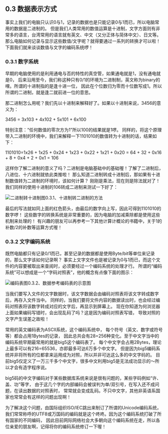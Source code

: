 ## 0.3 数据表示方式

事实上我们的电脑只认识0与1，记录的数据也是只能记录0与1而已，所以电脑常用的数据是二进制的。 但是我们人类常用的数值运算是十进制，文字方面则有非常多的语言，台湾常用的语言就有英文、中文（又分正体与简体中文）、日文等。 那么电脑如何记录与显示这些数值/文字呢？就得要通过一系列的转换才可以啦！下面我们就来谈谈数值与文字的编码系统啰！

### 0.3.1 数字系统

早期的电脑使用的是利用通电与否的特性的真空管，如果通电就是1，没有通电就是0， 后来沿用至今，我们称这种只有0/1的环境为二进制制，英文称为binary的哩。所谓的十进制指的是逢十进一位， 因此在个位数归为零而十位数写成1。所以所谓的二进制，就是逢二就前进一位的意思。

那二进制怎么用呢？我们先以十进制来解释好了。如果以十进制来说，3456的意义为：

3456 = 3x103 + 4x102 + 5x101 + 6x100

特别注意：“任何数值的零次方为1”所以100的结果就是1啰。 同样的，将这个原理带入二进制的环境中，我们来解释一下1101010的数值转为十进制的话，结果如下：

1101010=1x26 + 1x25 + 0x24 + 1x23 + 0x22 + 1x21 + 0x20 = 64 + 32 + 0x16 + 8 + 0x4 + 2 + 0x1 = 106

这样你了解二进制的意义了吗？二进制是电脑基础中的基础喔！了解了二进制后，八进位、十六进制就依此类推啦！ 那么知道二进制转成十进制后，那如果有十进制数值转为二进制的环境时，该如何计算？ 刚刚是乘法，现在则是除法就对了！我们同样的使用十进制的106转成二进制来测试一下好了：

![二进制转十进制](https://wizardforcel.gitbooks.io/vbird-linux-basic-4e/content/img/number_01.gif)图0.3.1、十进制转二进制的方法

最后的写法就如同上面的红色箭头，由最后的数字向上写，因此可得到1101010的数字啰！ 这些数字的转换系统是非常重要的，因为电脑的加减乘除都是使用这些机制来处理的！ 有兴趣的朋友可以再参考一下其他计算计概论的书籍中，关于1的补数/2的补数等运算方式喔！

### 0.3.2 文字编码系统

既然电脑都只有记录0/1而已，甚至记录的数据都是使用Byte/bit等单位来记录的，那么文字该如何记录啊？ 事实上文字文件也是被记录为0与1而已，而这个文件的内容要被取出来查阅时，必须要经过一个编码系统的处理才行。 所谓的“编码系统”可以想成是一个“字码对照表”，他的概念有点像下面的图示：

![编码表](https://wizardforcel.gitbooks.io/vbird-linux-basic-4e/content/img/word_01.gif)图0.3.2、数据参考编码表的示意图

当我们要写入文件的文字数据时，该文字数据会由编码对照表将该文字转成数字后，再存入文件当中。 同样的，当我们要将文件内容的数据读出时，也会经过编码对照表将该数字转成对应的文字后，再显示到屏幕上。 现在你知道为何浏览器上面如果编码写错时，会出现乱码了吗？这是因为编码对照表写错， 导致对照的文字产生误差之故啦！

常用的英文编码表为ASCII系统，这个编码系统中， 每个符号（英文、数字或符号等）都会占用1Bytes的记录， 因此总共会有28=256种变化。至于中文字当中的编码系统早期最常用的就是big5这个编码表了。 每个中文字会占用2Bytes，理论上最多可以有216=65536，亦即最多可达6万多个中文字。 但是因为big5编码系统并非将所有的位都拿来运用成为对照，所以并非可达这么多的中文字码的。 目前big5仅定义了一万三千多个中文字，很多中文利用big5是无法成功显示的～所以才会有造字程序说。

big5码的中文字编码对于某些数据库系统来说是很有问题的，某些字码例如“许、盖、功”等字， 由于这几个字的内部编码会被误判为单/双引号，在写入还不成问题，在读出数据的对照表时， 常常就会变成乱码。不只中文字，其他非英语系国家也常常会有这样的问题出现啊！

为了解决这个问题，由国际组织ISO/IEC跳出来制订了所谓的Unicode编码系统， 我们常常称呼的UTF8或万国码的编码就是这个咚咚。因为这个编码系统打破了所有国家的不同编码， 因此目前网际网络社会大多朝向这个编码系统在走，所以各位亲爱的朋友啊，记得将你的编码系统修订一下喔！